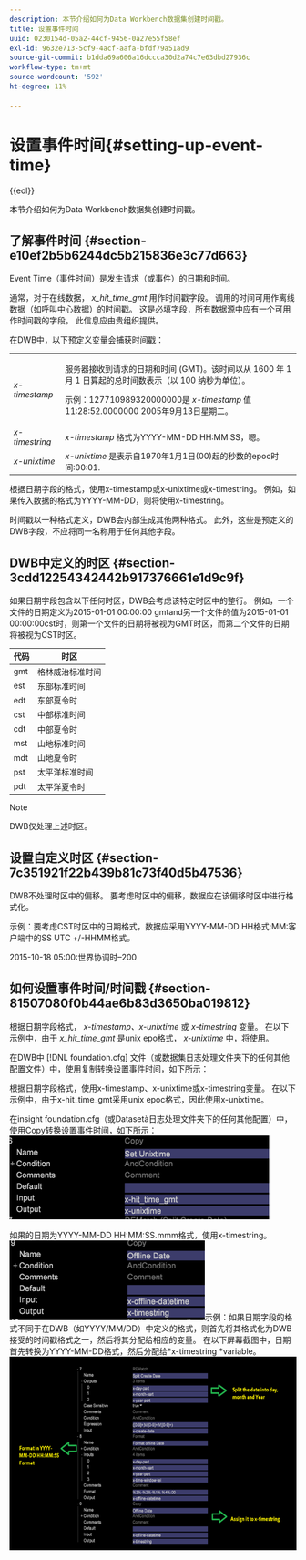 ```yaml
---
description: 本节介绍如何为Data Workbench数据集创建时间戳。
title: 设置事件时间
uuid: 0230154d-05a2-44cf-9456-0a27e55f58ef
exl-id: 9632e713-5cf9-4acf-aafa-bfdf79a51ad9
source-git-commit: b1dda69a606a16dccca30d2a74c7e63dbd27936c
workflow-type: tm+mt
source-wordcount: '592'
ht-degree: 11%

---
```


# 设置事件时间{#setting-up-event-time}

{{eol}}

本节介绍如何为Data Workbench数据集创建时间戳。

## 了解事件时间 {#section-e10ef2b5b6244dc5b215836e3c77d663}

Event Time（事件时间）是发生请求（或事件）的日期和时间。

通常，对于在线数据， *x_hit_time_gmt* 用作时间戳字段。 调用的时间可用作离线数据（如呼叫中心数据）的时间戳。 这是必填字段，所有数据源中应有一个可用作时间戳的字段。 此信息应由贵组织提供。

在DWB中，以下预定义变量会捕获时间戳：

<table id="table_C24BD56CEB4E42F68D645EBB65585D16"> 
 <tbody> 
  <tr> 
   <td colname="col1"><i>x-timestamp</i> </td> 
   <td colname="col2"> <p> 服务器接收到请求的日期和时间 (GMT)。该时间以从 1600 年 1 月 1 日算起的总时间数表示（以 100 纳秒为单位）。 </p> <p>示例：127710989320000000是 <i>x-timestamp</i> 值11:28:52.0000000 2005年9月13日星期二。 </p> </td> 
  </tr> 
  <tr> 
   <td colname="col1"><i>x-timestring</i> </td> 
   <td colname="col2"> <i>x-timestamp</i> 格式为YYYY-MM-DD HH:MM:SS，嗯。 </td> 
  </tr> 
  <tr> 
   <td colname="col1"><i>x-unixtime</i> </td> 
   <td colname="col2"> <i>x-unixtime</i> 是表示自1970年1月1日(00)起的秒数的epoc时间:00:01. </td> 
  </tr> 
 </tbody> 
</table>

根据日期字段的格式，使用x-timestamp或x-unixtime或x-timestring。 例如，如果传入数据的格式为YYYY-MM-DD，则将使用x-timestring。

时间戳以一种格式定义，DWB会内部生成其他两种格式。 此外，这些是预定义的DWB字段，不应将同一名称用于任何其他字段。

## DWB中定义的时区 {#section-3cdd12254342442b917376661e1d9c9f}

如果日期字段包含以下任何时区，DWB会考虑该特定时区中的整行。 例如，一个文件的日期定义为2015-01-01 00:00:00 gmtand另一个文件的值为2015-01-01 00:00:00cst时，则第一个文件的日期将被视为GMT时区，而第二个文件的日期将被视为CST时区。

| 代码 | 时区 |
|---|---|
| gmt | 格林威治标准时间 |
| est | 东部标准时间 |
| edt | 东部夏令时 |
| cst | 中部标准时间 |
| cdt | 中部夏令时 |
| mst | 山地标准时间 |
| mdt | 山地夏令时 |
| pst | 太平洋标准时间 |
| pdt | 太平洋夏令时 |

>[!NOTE]
>
>DWB仅处理上述时区。

## 设置自定义时区 {#section-7c351921f22b439b81c73f40d5b47536}

DWB不处理时区中的偏移。 要考虑时区中的偏移，数据应在该偏移时区中进行格式化。

示例：要考虑CST时区中的日期格式，数据应采用YYYY-MM-DD HH格式:MM:客户端中的SS UTC +/-HHMM格式。

2015-10-18 05:00:世界协调时–200

## 如何设置事件时间/时间戳 {#section-81507080f0b44ae6b83d3650ba019812}

根据日期字段格式， *x-timestamp、x-unixtime* 或 *x-timestring* 变量。 在以下示例中，由于 *x_hit_time_gmt* 是unix epo格式， *x-unixtime* 中，将使用。

在DWB中 [!DNL foundation.cfg] 文件（或数据集日志处理文件夹下的任何其他配置文件）中，使用复制转换设置事件时间，如下所示：

根据日期字段格式，使用x-timestamp、x-unixtime或x-timestring变量。 在以下示例中，由于x-hit_time_gmt采用unix epoc格式，因此使用x-unixtime。

在insight foundation.cfg（或Datasetà日志处理文件夹下的任何其他配置）中，使用Copy转换设置事件时间，如下所示： ![](assets/dwb_impl_timestamp1.png)

如果的日期为YYYY-MM-DD HH:MM:SS.mmm格式，使用x-timestring。 ![](assets/dwb_impl_timestamp2.png)示例：如果日期字段的格式不同于在DWB（如YYYY/MM/DD）中定义的格式，则首先将其格式化为DWB接受的时间戳格式之一，然后将其分配给相应的变量。 在以下屏幕截图中，日期首先转换为YYYY-MM-DD格式，然后分配给*x-timestring *variable。 ![](assets/dwb_impl_timestamp3.png)

